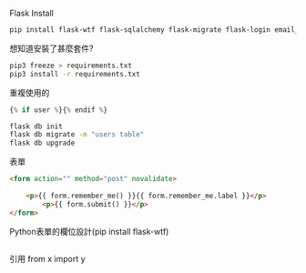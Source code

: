 Flask Install
```bash
pip install flask-wtf flask-sqlalchemy flask-migrate flask-login email_validator flask-email pyjwt hashlib flask-bootstrap
```

想知道安裝了甚麼套件?
```bash
pip3 freeze > requirements.txt
pip3 install -r requirements.txt
```
重複使用的
```python
{% if user %}{% endif %}
```
```bash
flask db init
flask db migrate -m "users table"
flask db upgrade
```
表單
```html
<form action="" method="post" novalidate>
    
    <p>{{ form.remember_me() }}{{ form.remember_me.label }}</p>
        <p>{{ form.submit() }}</p>
</form>
```

Python表單的欄位設計(pip install flask-wtf)
```python

```
引用
from x import y